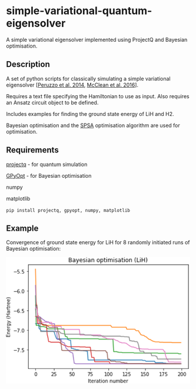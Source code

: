 # simple-variational-quantum-eigensolver
A simple variational eigensolver implemented using ProjectQ and Bayesian optimisation.

## Description
A set of python scripts for classically simulating a simple variational eigensolver [[Peruzzo et al. 2014](https://www.nature.com/articles/ncomms5213), [McClean et al. 2016](http://iopscience.iop.org/article/10.1088/1367-2630/18/2/023023/meta)].

Requires a text file specifying the Hamiltonian to use as input.
Also requires an Ansatz circuit object to be defined.

Includes examples for finding the ground state energy of LiH and H2.

Bayesian optimisation and the [SPSA](http://www.jhuapl.edu/SPSA/) optimisation algorithm are used for optimisation.

## Requirements

[projectq](https://github.com/ProjectQ-Framework/ProjectQ) - for quantum simulation

[GPyOpt](https://github.com/SheffieldML/GPyOpt) - for Bayesian optimisation

numpy

matplotlib

`pip install projectq, gpyopt, numpy, matplotlib`

## Example

Convergence of ground state energy for LiH for 8 randomly initiated runs of Bayesian optimisation:

<img src="example_results.png"  width="500" />
